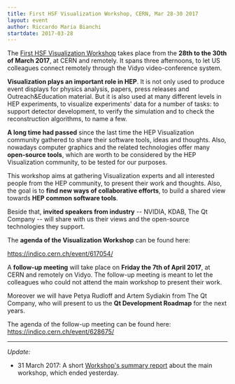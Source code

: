 ```yaml
---
title: First HSF Visualization Workshop, CERN, Mar 28-30 2017
layout: event
author: Riccardo Maria Bianchi
startdate: 2017-03-28
---
```


The [First HSF Visualization Workshop](https://indico.cern.ch/event/617054/)
takes place from the **28th to the 30th of March 2017**, at CERN and remotely.
It spans three afternoons, to let US colleagues connect remotely through the
Vidyo video-conference system.

**Visualization plays an important role in HEP**. It is not only used to produce
event displays for physics analysis, papers, press releases and
Outreach&Education material. But it is also used at many different levels in HEP
experiments, to visualize experiments' data for a number of tasks: to support
detector development, to verify the simulation and to check the reconstruction
algorithms, to name a few.

**A long time had passed** since the last time the HEP Visualization community
gathered to share their software tools, ideas and thoughts. Also, nowadays
computer graphics and the related technologies offer many **open-source tools**,
which are worth to be considered by the HEP Visualization community, to be
tested for our purposes.

This workshop aims at gathering Visualization experts and all interested people
from the HEP community, to present their work and thoughts. Also, the goal is to
**find new ways of collaborative efforts**, to build a shared view towards **HEP
common software tools**.

Beside that, **invited speakers from industry** -- NVIDIA, KDAB, The Qt Company
-- will share with us their views and the open-source technologies they support.

The **agenda of the Visualization Workshop** can be found here:

https://indico.cern.ch/event/617054/

A **follow-up meeting** will take place on **Friday the 7th of April 2017**, at
CERN and remotely on Vidyo. The follow-up meeting is meant to let the colleagues
who could not attend the main workshop to present their work.

Moreover we will have Petya Rudloff and Artem Sydiakin from The Qt Company, who
will present to us the **Qt Development Roadmap** for the next years.

The agenda of the follow-up meeting can be found here:
https://indico.cern.ch/event/628675/

---

_Update:_

- 31 March 2017: A short
  [Workshop's summary report](https://groups.google.com/forum/?utm_medium=email&utm_source=footer#!msg/hsf-forum/R6QefiZ3RUU/1xiO7kIiFAAJ)
  about the main workshop, which ended yesterday.
